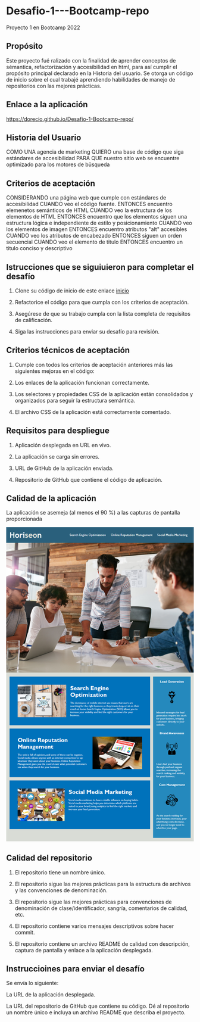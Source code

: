 # Desafio-1---Bootcamp-repo
Proyecto 1 en Bootcamp 2022

## Propósito

Este proyecto fué ralizado con la finalidad de aprender conceptos de sémantica, refactorización y accesibilidad en html, para así cumplir el propósito principal declarado en la Historia del usuario.
Se otorga un código de inicio sobre el cual trabajé aprendiendo habilidades de manejo de repositorios con las mejores prácticas.

## Enlace a la aplicación 
https://dorecio.github.io/Desafio-1-Bootcamp-repo/

## Historia del Usuario

COMO UNA agencia de marketing
QUIERO una base de código que siga estándares de accesibilidad
PARA QUE nuestro sitio web se encuentre optimizado para los motores de bûsqueda

## Criterios de aceptación

CONSIDERANDO una página web que cumple con estándares de accesibilidad
CUANDO veo el código fuente.
ENTONCES encuentro elemenetos semánticos de HTML 
CUANDO veo la estructura de los elementos de HTML
ENTONCES encuentro que los elementos siguen una estructura lógica e independiente de estilo y posicionamiento
CUANDO veo los elementos de imagen
ENTONCES encuentro atributos "alt" accesibles 
CUANDO veo los atributos de encabezado
ENTONCES siguen un orden secuencial
CUANDO veo el elemento de titulo 
ENTONCES encuentro un titulo conciso y descriptivo

## Istrucciones que se siguiuieron para completar el desafío


1. Clone su código de inicio de este enlace [inicio](hgit@github.com:coding-boot-camp/legendary-memory.gitttp:// "inicio")

2. Refactorice el código para que cumpla con los criterios de aceptación.

3. Asegúrese de que su trabajo cumpla con la lista completa de requisitos de calificación.

4. Siga las instrucciones para enviar su desafío para revisión.

## Criterios técnicos de aceptación

1. Cumple con todos los criterios de aceptación anteriores más las siguientes mejoras en el código:

2. Los enlaces de la aplicación funcionan correctamente.

3. Los selectores y propiedades CSS de la aplicación están consolidados y organizados para seguir la estructura semántica.

4. El archivo CSS de la aplicación está correctamente comentado.

## Requisitos para despliegue

1. Aplicación desplegada en URL en vivo.

2. La aplicación se carga sin errores.

3. URL de GitHub de la aplicación enviada.

4. Repositorio de GitHub que contiene el código de aplicación.

## Calidad de la aplicación

La aplicación se asemeja (al menos el 90 %) a las capturas de pantalla proporcionada

![foto demo](./assets/images/01-html-css-git-homework-demo.png)

## Calidad del repositorio

1. El repositorio tiene un nombre único.

2. El repositorio sigue las mejores prácticas para la estructura de archivos y las convenciones de denominación.

3. El repositorio sigue las mejores prácticas para convenciones de denominación de clase/identificador, sangría, comentarios de calidad, etc.

4. El repositorio contiene varios mensajes descriptivos sobre hacer commit.

5. El repositorio contiene un archivo README de calidad con descripción, captura de pantalla y enlace a la aplicación desplegada.

## Instruccioines para enviar el desafío

Se envía lo siguiente:

La URL de la aplicación desplegada.

La URL del repositorio de GitHub que contiene su código. Dé al repositorio un nombre único e incluya un archivo README que describa el proyecto.

